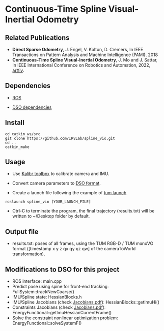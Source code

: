 # Continuous-Time Spline Visual-Inertial Odometry

## Related Publications
- **Direct Sparse Odometry**, J. Engel, V. Koltun, D. Cremers, In IEEE Transactions on Pattern Analysis and Machine Intelligence (PAMI), 2018
- **Continuous-Time Spline Visual-Inertial Odometry**, J. Mo and J. Sattar, In IEEE International Conference on Robotics and Automation, 2022, [arXiv](https://arxiv.org/abs/2109.09035).

## Dependencies
- [ROS](https://www.ros.org/)

- [DSO dependencies](https://github.com/JakobEngel/dso#2-installation) 

## Install
```
cd catkin_ws/src
git clone https://github.com/IRVLab/spline_vio.git
cd ..
catkin_make
```

## Usage
- Use [Kalibr toolbox](https://github.com/ethz-asl/kalibr) to calibrate camera and IMU. 

- Convert camera parameters to [DSO format](https://github.com/JakobEngel/dso#31-dataset-format).

- Create a launch file following the example of [tum.launch](https://github.com/IRVLab/spline_vio/blob/master/launch/tum.launch).

```
roslaunch spline_vio [YOUR_LAUNCH_FILE]
```

- Ctrl-C to terminate the program, the final trajectory (results.txt) will be written to ~/Desktop folder by default.

## Output file
- results.txt: poses of all frames, using the TUM RGB-D / TUM monoVO format ([timestamp x y z qx qy qz qw] of the cameraToWorld transformation).

## Modifications to DSO for this project
- ROS interface: main.cpp
- Predict pose using spine for front-end tracking: FullSystem::trackNewCoarse()
- IMU/Spline state: HessianBlocks.h
- IMU/Spline Jacobians (check [Jacobians.pdf](https://github.com/IRVLab/spline_vio/blob/main/Jacobians.pdf)): HessianBlocks::getImuHi()
- Constraints Jacobians (check [Jacobians.pdf](https://github.com/IRVLab/spline_vio/blob/main/Jacobians.pdf)): EnergyFunctional::getImuHessianCurrentFrame()
- Solve the constraint nonlinear optimization problem: EnergyFunctional::solveSystemF()
